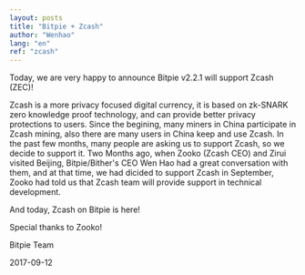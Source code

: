 ```yaml
---
layout: posts
title: "Bitpie + Zcash"
author: "Wenhao"
lang: "en"
ref: "zcash"
---
```

Today, we are very happy to announce Bitpie v2.2.1 will support Zcash (ZEC)!

Zcash is a more privacy focused digital currency, it is based on zk-SNARK zero knowledge proof technology, and can provide better privacy protections to users.
Since the begining, many miners in China participate in Zcash mining, also there are many users in China keep and use Zcash. In the past few months, many people are asking us to support Zcash, so we decide to support it.
Two Months ago, when Zooko (Zcash CEO) and Zirui visited Beijing, Bitpie/Bither's CEO Wen Hao had a great conversation with them, and at that time, we had dicided to support Zcash in September, Zooko had told us that Zcash team will provide support in technical development.

And today, Zcash on Bitpie is here!

Special thanks to Zooko!

Bitpie Team

2017-09-12

